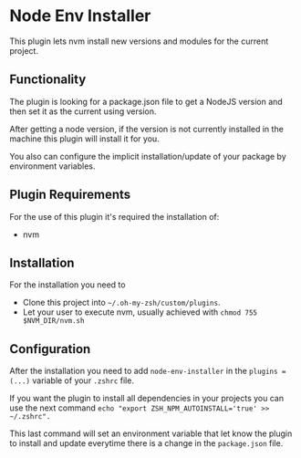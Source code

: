 # Node Env Installer

This plugin lets nvm install new versions and modules for the current project.

## Functionality

The plugin is looking for a package.json file to get a NodeJS version and then set it as the current using version.

After getting a node version, if the version is not currently installed in the machine this plugin will install it for you.

You also can configure the implicit installation/update of your package by environment variables.

## Plugin Requirements

For the use of this plugin it's required the installation of:

* nvm

## Installation

For the installation you need to

* Clone this project into `~/.oh-my-zsh/custom/plugins`.
* Let your user to execute nvm, usually achieved with `chmod 755 $NVM_DIR/nvm.sh`

## Configuration

After the installation you need to add `node-env-installer` in the `plugins = (...)` variable of your `.zshrc` file.

If you want the plugin to install all dependencies in your projects you can use the next command `echo "export ZSH_NPM_AUTOINSTALL='true' >> ~/.zshrc".`

This last command will set an environment variable that let know the plugin to install and update everytime there is a change in the `package.json` file.